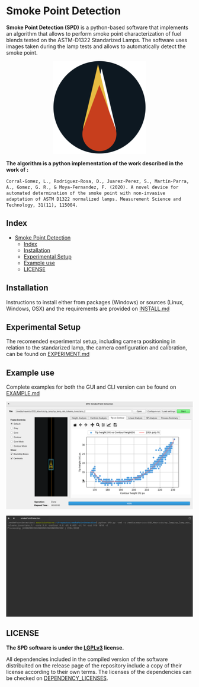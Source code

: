 # Smoke Point Detection

**Smoke Point Detection (SPD)** is a python-based software that implements an algorithm that allows to perform smoke point characterization of fuel blends tested on the ASTM-D1322 Standarized Lamps. The software uses images taken during the lamp tests and allows to automatically detect the smoke point. 

<p align="center">
  <img height=250 src="rsrcs/icon.png" />
</p>



**The algorithm is a python implementation of the work described in the work of :** 

```
Corral-Gomez, L., Rodriguez-Rosa, D., Juarez-Perez, S., Martín-Parra, A., Gomez, G. R., & Moya-Fernandez, F. (2020). A novel device for automated determination of the smoke point with non-invasive adaptation of ASTM D1322 normalized lamps. Measurement Science and Technology, 31(11), 115004.
```


## Index

- [Smoke Point Detection](#smoke-point-detection)
  - [Index](#index)
  - [Installation](#installation)
  - [Experimental Setup](#experimental-setup)
  - [Example use](#example-use)
  - [LICENSE](#license)


## Installation

Instructions to install either from packages (Windows) or sources (Linux, Windows, OSX) and the requirements are provided on [INSTALL.md](INSTALL.md)

## Experimental Setup

The recomended experimental setup, including camera positioning in relation to the standarized lamp, the camera configuration and calibration, can be found on [EXPERIMENT.md](EXPERIMENT.md)


## Example use

Complete examples for both the GUI and CLI version can be found on [EXAMPLE.md](EXAMPLE.md)

![example-results](rsrcs/github-gifs/example_results.gif)

![example-cli-results](rsrcs/github-gifs/example_cli_results_display.gif)

## LICENSE

**The SPD software is under the [LGPLv3](https://www.gnu.org/licenses/lgpl-3.0.en.html) license.**

All dependencies included in the compiled version of the software distribuited on the release page of the repository include a copy of their license according to their own terms. The licenses of the dependencies can be checked on [DEPENDENCY_LICENSES](/DEPENDENCY_LICENSES/).